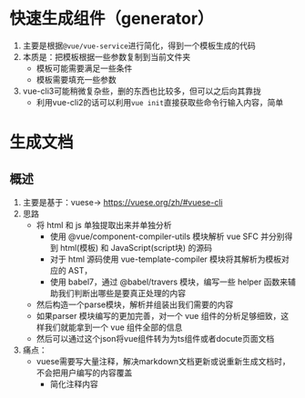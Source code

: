 # 快速生成组件（generator）

1. 主要是根据`@vue/vue-service`进行简化，得到一个模板生成的代码
2. 本质是：把模板根据一些参数复制到当前文件夹
   - 模板可能需要满足一些条件
   - 模板需要填充一些参数
3. vue-cli3可能稍微复杂些，删的东西也比较多，但可以之后向其靠拢
   - 利用vue-cli2的话可以利用`vue init`直接获取些命令行输入内容，简单



# 生成文档

## 概述

1. 主要是基于：vuese-> https://vuese.org/zh/#vuese-cli
2. 思路
   - 将 html 和 js 单独提取出来并单独分析
     - 使用 @vue/component-compiler-utils 模块解析 vue SFC 并分别得到 html(模板) 和 JavaScript(script块) 的源码
     - 对于 html 源码使用 vue-template-compiler 模块将其解析为模板对应的 AST，
     - 使用 babel7，通过 @babel/travers 模块，编写一些 helper 函数来辅助我们判断出哪些是要真正处理的内容
   - 然后构造一个parse模块，解析并组装出我们需要的内容
   - 如果parser 模块编写的更加完善，对一个 vue 组件的分析足够细致，这样我们就能拿到一个 vue 组件全部的信息
   - 然后可以通过这个json将vue组件转为为ts组件或者docute页面文档
3. 痛点：
   - vuese需要写大量注释，解决markdown文档更新或说重新生成文档时，不会把用户编写的内容覆盖
     - 简化注释内容